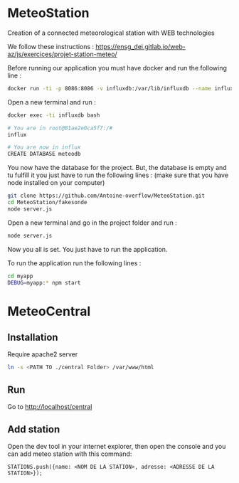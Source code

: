 # MeteoStation
Creation of a connected meteorological station with WEB technologies

We follow these instructions : https://ensg_dei.gitlab.io/web-az/js/exercices/projet-station-meteo/

Before running our application you must have docker and run the following line : 
``` bash
docker run -ti -p 8086:8086 -v influxdb:/var/lib/influxdb --name influxdb influxdb:1.8
```

Open a new terminal and run : 
```bash
docker exec -ti influxdb bash

# You are in root@81ae2e0ca5f7:/#
influx

# You are now in influx
CREATE DATABASE meteodb
```

You now have the database for the project. But, the database is empty and tu fulfill it you just have to run the following lines : 
(make sure that you have node installed on your computer)

``` bash
git clone https://github.com/Antoine-overflow/MeteoStation.git
cd MeteoStation/fakesonde
node server.js
``` 

Open a new terminal and go in the project folder and run : 
```bash
node server.js
```

Now you all is set. You just have to run the application.

To run the application run the following lines : 
``` bash
cd myapp
DEBUG=myapp:* npm start
``` 
# MeteoCentral

## Installation

Require apache2 server

```bash
ln -s <PATH TO ./central Folder> /var/www/html
```

## Run
Go to [http://localhost/central](http://localhost/central)

## Add station
Open the dev tool in your internet explorer, then open the console and you can add meteo station with this command:

```
STATIONS.push({name: <NOM DE LA STATION>, adresse: <ADRESSE DE LA STATION>});
```